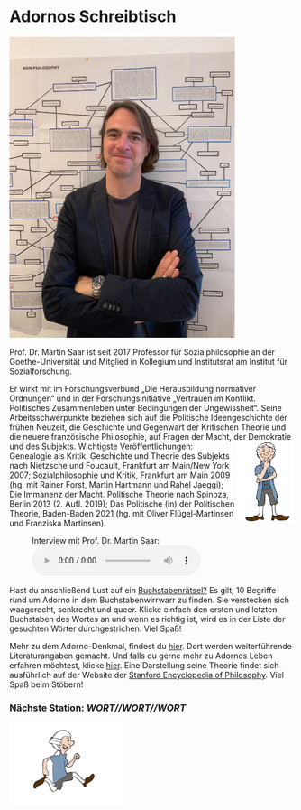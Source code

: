 # Adornos Schreibtisch 

<img src="Adorno_ProfSaar.jpg" width="400">

Prof. Dr. Martin Saar ist seit 2017 Professor für Sozialphilosophie an der 
Goethe-Universität und Mitglied in Kollegium und Institutsrat am Institut 
für Sozialforschung. 

Er wirkt mit im Forschungsverbund „Die 
Herausbildung normativer Ordnungen“ und in der Forschungsinitiative 
„Vertrauen im Konflikt. Politisches Zusammenleben unter Bedingungen 
der Ungewissheit“. Seine Arbeitsschwerpunkte beziehen sich auf die 
Politische Ideengeschichte der frühen Neuzeit, die Geschichte und 
Gegenwart der Kritischen Theorie und die neuere französische 
Philosophie, auf Fragen der Macht, der Demokratie und des Subjekts. <img align="right" src="Pose1_1.svg" width="100"> 
Wichtigste Veröffentlichungen: Genealogie als Kritik. Geschichte und 
Theorie des Subjekts nach Nietzsche und Foucault, Frankfurt am 
Main/New York 2007; Sozialphilosophie und Kritik, Frankfurt am Main 2009
(hg. mit Rainer Forst, Martin Hartmann und Rahel Jaeggi); Die Immanenz 
der Macht. Politische Theorie nach Spinoza, Berlin 2013 (2. Aufl. 2019); 
Das Politische (in) der Politischen Theorie, Baden-Baden 2021 (hg. mit 
Oliver Flügel-Martinsen und Franziska Martinsen).

<figure>
    <figcaption>Interview mit Prof. Dr. Martin Saar:</figcaption>
    <audio
        controls
        src="Adorno_Interview.mp3">
            Your browser does not support the
            <code>audio</code> element.
    </audio>
</figure>

Hast du anschließend Lust auf ein [Buchstabenrätsel?](https://puzzel.org/de/wordseeker/play?p=-N2WQ-WxgjMHpBN8dCs8) Es gilt, 10 Begriffe 
rund um Adorno in dem Buchstabenwirrwarr zu finden. Sie verstecken sich
waagerecht, senkrecht und queer. Klicke einfach den ersten und letzten 
Buchstaben des Wortes an und wenn es richtig ist, wird es in der Liste der 
gesuchten Wörter durchgestrichen. Viel Spaß!

Mehr zu dem Adorno-Denkmal, findest du [hier](https://www.uni-frankfurt.de/66990032/adorno-denkmal). Dort werden weiterführende Literaturangaben gemacht.
Und falls du gerne mehr zu Adornos Leben erfahren möchtest, klicke [hier](https://www.hdg.de/lemo/biografie/theodor-w-adorno.html). Eine Darstellung seine Theorie findet sich ausführlich auf der Website der [Stanford Encyclopedia of Philosophy](https://plato.stanford.edu/entries/adorno/). Viel Spaß beim Stöbern!
### Nächste Station: _WORT//WORT//WORT_   
<img src="Pose2.svg" width="200">
